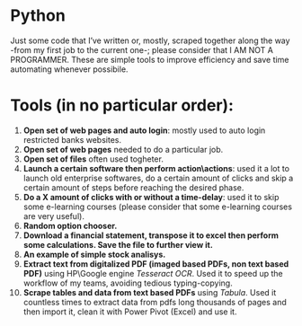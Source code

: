 # Python
Just some code that I’ve written or, mostly, scraped together along the way -from my first job to the current one-; please consider that I AM NOT A PROGRAMMER. These are simple tools to improve efficiency and save time automating whenever possibile.

# Tools (in no particular order):
1. **Open set of web pages and auto login**: mostly used to auto login restricted banks websites.
2. **Open set of web pages** needed to do a particular job.
3. **Open set of files** often used togheter.
4. **Launch a certain software then perform action\actions**: used it a lot to launch old enterprise softwares, do a certain amount of clicks and skip a certain amount of steps before reaching the desired phase.
5. **Do a X amount of clicks with or without a time-delay**: used it to skip some e-learning courses (please consider that some e-learning courses are very useful).
6. **Random option chooser.**
7. **Download a financial statement, transpose it to excel then perform some calculations. Save the file to further view it.**
8. **An example of simple stock analisys.**
9. **Extract text from digitalized PDF (imaged based PDFs, non text based PDF)** using HP\Google engine *Tesseract OCR*. Used it to speed up the workflow of my teams, avoiding tedious typing-copying.
10. **Scrape tables and data from text based PDFs** using *Tabula*. Used it countless times to extract data from pdfs long thousands of pages and then import it, clean it with Power Pivot (Excel) and use it.
